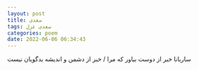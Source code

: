 ```yaml
---
layout: post
title: سعدی
tags: سعدی غزل
categories: poem
date: 2022-06-06 06:34:43
---
```


ساربانا خبر از دوست بیاور که مرا / خبر از دشمن و اندیشه بدگویان نیست

